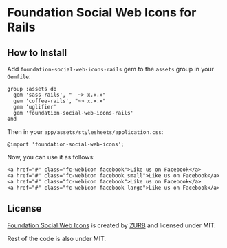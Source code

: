 # Foundation Social Web Icons for Rails


## How to Install 

Add `foundation-social-web-icons-rails` gem to the `assets` group in your `Gemfile`:

    group :assets do
      gem 'sass-rails', "  ~> x.x.x"
      gem 'coffee-rails', "~> x.x.x"
      gem 'uglifier'
      gem 'foundation-social-web-icons-rails'
    end

Then in your `app/assets/stylesheets/application.css`:

    @import 'foundation-social-web-icons';

Now, you can use it as follows:

    <a href="#" class="fc-webicon facebook">Like us on Facebook</a>
    <a href="#" class="fc-webicon facebook small">Like us on Facebook</a>
    <a href="#" class="fc-webicon facebook">Like us on Facebook</a>
    <a href="#" class="fc-webicon facebook large">Like us on Facebook</a>


## License

[Foundation Social Web Icons](http://www.zurb.com/playground/social-webicons) is
created by [ZURB](http://http://www.zurb.com/) and licensed under MIT. 

Rest of the code is also under MIT.
